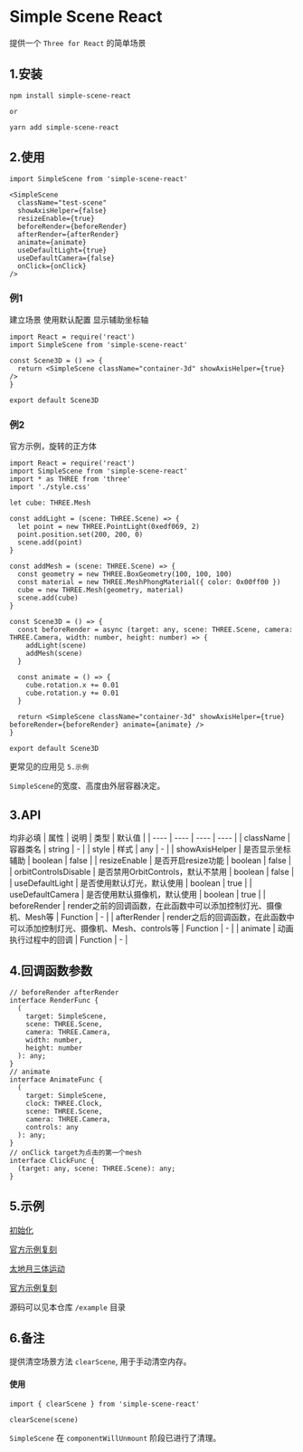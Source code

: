 # Simple Scene React
提供一个 `Three for React` 的简单场景

## 1.安装
`npm install simple-scene-react`

`or`

`yarn add simple-scene-react`

## 2.使用
`import SimpleScene from 'simple-scene-react'`
``` 
<SimpleScene
  className="test-scene"
  showAxisHelper={false}
  resizeEnable={true}
  beforeRender={beforeRender}
  afterRender={afterRender}
  animate={animate}
  useDefaultLight={true}
  useDefaultCamera={false}
  onClick={onClick}
/> 
```
### 例1

建立场景 使用默认配置 显示辅助坐标轴
```
import React = require('react')
import SimpleScene from 'simple-scene-react'

const Scene3D = () => {
  return <SimpleScene className="container-3d" showAxisHelper={true} />
}

export default Scene3D

```

### 例2

官方示例，旋转的正方体
```
import React = require('react')
import SimpleScene from 'simple-scene-react'
import * as THREE from 'three'
import './style.css'

let cube: THREE.Mesh

const addLight = (scene: THREE.Scene) => {
  let point = new THREE.PointLight(0xedf069, 2)
  point.position.set(200, 200, 0)
  scene.add(point)
}

const addMesh = (scene: THREE.Scene) => {
  const geometry = new THREE.BoxGeometry(100, 100, 100)
  const material = new THREE.MeshPhongMaterial({ color: 0x00ff00 })
  cube = new THREE.Mesh(geometry, material)
  scene.add(cube)
}

const Scene3D = () => {
  const beforeRender = async (target: any, scene: THREE.Scene, camera: THREE.Camera, width: number, height: number) => {
    addLight(scene)
    addMesh(scene)
  }

  const animate = () => {
    cube.rotation.x += 0.01
    cube.rotation.y += 0.01
  }

  return <SimpleScene className="container-3d" showAxisHelper={true} beforeRender={beforeRender} animate={animate} />
}

export default Scene3D
```

更常见的应用见 `5.示例`

`SimpleScene`的宽度、高度由外层容器决定。

## 3.API
均非必填
| 属性    | 说明  | 类型 | 默认值 |
|  ----  | ----  | ---- | ---- |
| className  | 容器类名 | string | - |
| style  | 样式 | any | - |
| showAxisHelper  | 是否显示坐标辅助 | boolean | false |
| resizeEnable  | 是否开启resize功能 | boolean | false |
| orbitControlsDisable  | 是否禁用OrbitControls，默认不禁用 | boolean | false |
| useDefaultLight  | 是否使用默认灯光，默认使用 | boolean | true |
| useDefaultCamera  | 是否使用默认摄像机，默认使用 | boolean | true |
| beforeRender  | render之前的回调函数，在此函数中可以添加控制灯光、摄像机、Mesh等 | Function | - |
| afterRender  | render之后的回调函数，在此函数中可以添加控制灯光、摄像机、Mesh、controls等 | Function | - |
| animate  | 动画执行过程中的回调 | Function | - |

## 4.回调函数参数
```
// beforeRender afterRender
interface RenderFunc {
  (
    target: SimpleScene,
    scene: THREE.Scene,
    camera: THREE.Camera,
    width: number,
    height: number
  ): any;
}
// animate
interface AnimateFunc {
  (
    target: SimpleScene,
    clock: THREE.Clock,
    scene: THREE.Scene,
    camera: THREE.Camera,
    controls: any
  ): any;
}
// onClick target为点击的第一个mesh
interface ClickFunc {
  (target: any, scene: THREE.Scene): any;
}

```
## 5.示例
[初始化](https://silencetiger.github.io/simple-scene-react/#/step1)

[官方示例复刻](https://silencetiger.github.io/simple-scene-react/#/step2)

[太地月三体运动](https://silencetiger.github.io/simple-scene-react/#/)

[官方示例复刻](https://silencetiger.github.io/simple-scene-react/#/map)

源码可以见本仓库 `/example` 目录
## 6.备注
提供清空场景方法 `clearScene`, 用于手动清空内存。
#### 使用
`import { clearScene } from 'simple-scene-react'`

`clearScene(scene)`

`SimpleScene` 在 `componentWillUnmount` 阶段已进行了清理。